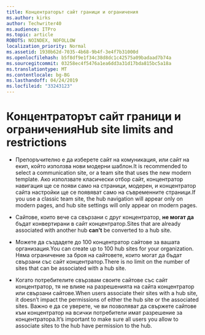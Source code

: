 ```yaml
---
title: Концентраторът сайт граници и ограничения
ms.author: kirks
author: Techwriter40
ms.audience: ITPro
ms.topic: article
ROBOTS: NOINDEX, NOFOLLOW
localization_priority: Normal
ms.assetid: 1930b62d-7035-4b68-9b4f-3e4f7b31000d
ms.openlocfilehash: b5f8df9e1f34c38d8dc1c42575a09badaad7b74a
ms.sourcegitcommit: 03258ec4f5476a1ea6dd3a31d17bda815bc5a18a
ms.translationtype: MT
ms.contentlocale: bg-BG
ms.lasthandoff: 04/24/2019
ms.locfileid: "33243123"
---
```

# <a name="hub-site-limits-and-restrictions"></a><span data-ttu-id="e1230-102">Концентраторът сайт граници и ограничения</span><span class="sxs-lookup"><span data-stu-id="e1230-102">Hub site limits and restrictions</span></span>


- <span data-ttu-id="e1230-103">Препоръчително е да изберете сайт на комуникация, или сайт на екип, който използва нови модерни шаблон.</span><span class="sxs-lookup"><span data-stu-id="e1230-103">It is recommended to select a communication site, or a team site that uses the new modern template.</span></span> <span data-ttu-id="e1230-104">Ако използвате класически отбор сайт, концентратор навигация ще се появи само на страници, модерен, и концентратор сайта настройки ще се появяват само на съвременните страници.</span><span class="sxs-lookup"><span data-stu-id="e1230-104">If you use a classic team site, the hub navigation will appear only on modern pages, and hub site settings will only appear on modern pages.</span></span>


- <span data-ttu-id="e1230-105">Сайтове, които вече са свързани с друг концентратор, **не могат да** бъдат конвертирани в сайт концентратор.</span><span class="sxs-lookup"><span data-stu-id="e1230-105">Sites that are already associated with another hub **can't** be converted to a hub site.</span></span>


- <span data-ttu-id="e1230-106">Можете да създадете до 100 концентратор сайтове за вашата организация.</span><span class="sxs-lookup"><span data-stu-id="e1230-106">You can create up to 100 hub sites for your organization.</span></span> <span data-ttu-id="e1230-107">Няма ограничение за броя на сайтовете, които могат да бъдат свързани със сайт концентратор.</span><span class="sxs-lookup"><span data-stu-id="e1230-107">There is no limit on the number of sites that can be associated with a hub site.</span></span>


- <span data-ttu-id="e1230-108">Когато потребителите свързвам своите сайтове със сайт концентратор, тя не влияе на разрешенията на сайта концентратор или свързани сайтове.</span><span class="sxs-lookup"><span data-stu-id="e1230-108">When users associate their sites with a hub site, it doesn’t impact the permissions of either the hub site or the associated sites.</span></span> <span data-ttu-id="e1230-109">Важно е да се уверете, че ви позволяват да свържете сайтове към концентратор на всички потребители имат разрешение за концентратора.</span><span class="sxs-lookup"><span data-stu-id="e1230-109">It’s important to make sure all users you allow to associate sites to the hub have permission to the hub.</span></span>

